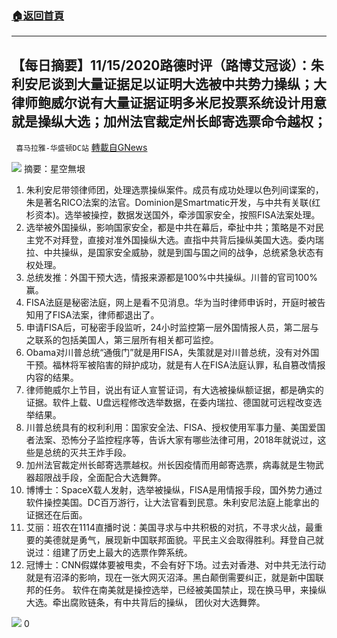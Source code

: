 ###  [:house:返回首頁](https://github.com/ourhimalayas/txt)
---

## 【每日摘要】11/15/2020路德时评（路博艾冠谈）：朱利安尼谈到大量证据足以证明大选被中共势力操纵；大律师鲍威尔说有大量证据证明多米尼投票系统设计用意就是操纵大选；加州法官裁定州长邮寄选票命令越权；
` 喜马拉雅-华盛顿DC站` [轉載自GNews](https://gnews.org/zh-hans/563725/)

![](https://gnews-media-offload.s3.amazonaws.com/wp-content/uploads/2020/11/10090837/Header-ZH-1-3.jpg)
摘要：星空無垠

1. 朱利安尼带领律师团，处理选票操纵案件。成员有成功处理以色列间谍案的，朱是著名RICO法案的法官。Dominion是Smartmatic开发，与中共有关联(红杉资本)。选举被操控，数据发送国外，牵涉国家安全，按照FISA法案处理。
2. 选举被外国操纵，影响国家安全，都是中共在幕后，牵扯中共；策略是不对民主党不对拜登，直接对准外国操纵大选。直指中共背后操纵美国大选。委内瑞拉、中共操纵，是国家安全威胁，就是到国与国之间的战争，总统紧急状态有权处理。
3. 总统发推：外国干预大选，情报来源都是100%中共操纵。川普的官司100%赢。
4. FISA法庭是秘密法庭，网上是看不见消息。华为当时律师申诉时，开庭时被告知用了FISA法案，律师都退出了。
5. 申请FISA后，可秘密手段监听，24小时监控第一层外国情报人员，第二层与之联系的包括美国人，第三层所有相关都可监控。
6. Obama对川普总统“通俄门”就是用FISA，失策就是对川普总统，没有对外国干预。福林将军被陷害的辩护成功，就是有人在FISA法庭认罪，私自篡改情报内容的结果。
7. 律师鲍威尔上节目，说出有证人宣誓证词，有大选被操纵额证据，都是确实的证据。软件上载、U盘远程修改选举数据，在委内瑞拉、德国就可远程改变选举结果。
8. 川普总统具有的权利利用：国家安全法、FISA、授权使用军事力量、美国爱国者法案、恐怖分子监控程序等，告诉大家有哪些法律可用，2018年就说过，这些是总统的灭共王炸手段。
9. 加州法官裁定州长邮寄选票越权。州长因疫情而用邮寄选票，病毒就是生物武器超限战手段，全面配合大选舞弊。
10. 博博士：SpaceX载人发射，选举被操纵，FISA是用情报手段，国外势力通过软件操控美国。DC百万游行，让大法官看到民意。朱利安尼法庭上能拿出的证据还在后面。
11. 艾丽：班农在1114直播时说：美国寻求与中共积极的对抗，不寻求火战，最重要的美德就是勇气，展现新中国联邦面貌。平民主义会取得胜利。拜登自己就说过：组建了历史上最大的选票作弊系统。
12. 冠博士：CNN假媒体要被甩卖，不会有好下场。过去对香港、对中共无法行动就是有沼泽的影响，现在一张大网灭沼泽。黑白颠倒需要纠正，就是新中国联邦的任务。 软件在南美就是操控选举，已经被美国禁止，现在换马甲，来操纵大选。牵出腐败链条，有中共背后的操纵， 团伙对大选舞弊。



![](https://gnews-media-offload.s3.amazonaws.com/wp-content/uploads/2020/11/10090758/Footer-ZH-2.jpg)
0
